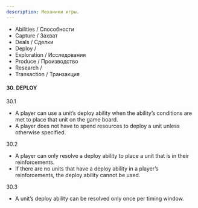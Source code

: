 ```yaml
---
description: Механики игры.
---
```


* Abilities / Способности
* Capture / Захват
* Deals / Сделки
* Deploy /
* Exploration / Исследования
* Produce / Производство
* Research / 
* Transaction / Транзакция

#### 30. DEPLOY
30.1
- A player can use a unit’s deploy ability when the ability’s conditions are met to place that unit on the game board.
- A player does not have to spend resources to deploy a unit unless otherwise specified.

30.2
- A player can only resolve a deploy ability to place a unit that is in their reinforcements.
- If there are no units that have a deploy ability in a player’s reinforcements, the deploy ability cannot be used.

30.3
- A unit’s deploy ability can be resolved only once per timing window.
